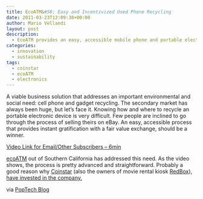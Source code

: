 ```yaml
---
title: EcoATM&#58; Easy and Incentivized Used Phone Recycling
date: 2011-03-23T12:09:38+00:00
author: Mario Vellandi
layout: post
description:
  - EcoATM provides an easy, accessible mobile phone and portable electronics recycling process providing instant gratification with a fair value exchange
categories:
  - innovation
  - sustainability
tags:
  - coinstar
  - ecoATM
  - electronics
---
```

A viable business solution that addresses an important environmental and social need: cell phone and gadget recycling. The secondary market has always been huge, but let&#8217;s face it. Knowing how and where to recycle an portable electronic device is very difficult. Few people are inclined to go through the process of selling theirs on eBay. An easy, accessible process that provides instant gratification with a fair value exchange, should be a winner.

[Video Link for Email/Other Subscribers &#8211; 6min](http://www.youtube.com/watch?v=-xJkKFDiYi8)

[ecoATM](http://www.ecoatm.com/) out of Southern California has addressed this need. As the video shows, the process is pretty advanced and straightforward. Probably a good reason why [Coinstar](http://www.coinstar.com/) (also the owners of movie rental kiosk [RedBox](http://www.redbox.com/)), [have invested in the company.](http://www.bnet.com/blog/clean-energy/4-reasons-coinstar-8217s-bet-on-ecoatm-will-be-as-fruitful-as-its-redbox-venture/2293)

via [PopTech Blog](http://poptech.org/blog/ecomaterials_lab_ecoatm_makes_recycling_used_gadgets_easier)
